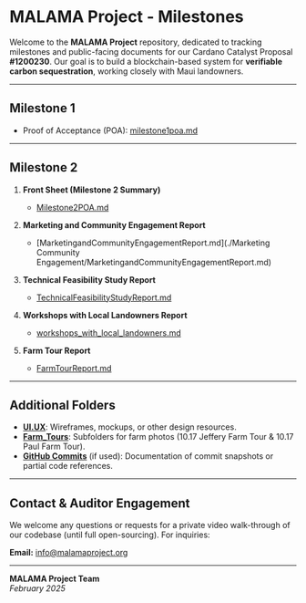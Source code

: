 # MALAMA Project - Milestones

Welcome to the **MALAMA Project** repository, dedicated to tracking milestones and public-facing documents for our Cardano Catalyst Proposal **#1200230**. Our goal is to build a blockchain-based system for **verifiable carbon sequestration**, working closely with Maui landowners.

---

## Milestone 1

- Proof of Acceptance (POA): [milestone1poa.md](./milestone1poa.md)

---

## Milestone 2

1. **Front Sheet (Milestone 2 Summary)**  
   - [Milestone2POA.md](./Milestone2POA.md)

2. **Marketing and Community Engagement Report**  
   - [MarketingandCommunityEngagementReport.md](./Marketing Community Engagement/MarketingandCommunityEngagementReport.md)

3. **Technical Feasibility Study Report**  
   - [TechnicalFeasibilityStudyReport.md](./Technical_Feasibility/TechnicalFeasibilityStudyReport.md)

4. **Workshops with Local Landowners Report**  
   - [workshops_with_local_landowners.md](./Workshops_with_Local_Landowners/workshops_with_local_landowners.md)

5. **Farm Tour Report**  
   - [FarmTourReport.md](./Farm_Tours/FarmTourReport.md)

---

## Additional Folders

- **[UI.UX](./UI.UX)**: Wireframes, mockups, or other design resources.  
- **[Farm_Tours](./Farm_Tours)**: Subfolders for farm photos (10.17 Jeffery Farm Tour & 10.17 Paul Farm Tour).  
- **[GitHub Commits](./GitHub%20Commits)** (if used): Documentation of commit snapshots or partial code references.  

---

## Contact & Auditor Engagement

We welcome any questions or requests for a private video walk-through of our codebase (until full open-sourcing). For inquiries:

**Email:** [info@malamaproject.org](mailto:info@malamaproject.org)

---

**MALAMA Project Team**  
*February 2025*
